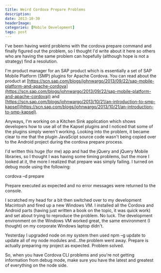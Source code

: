 ```yaml
---
title: Weird Cordova Prepare Problems
description: 
date: 2013-10-30
headerImage: 
categories: [Mobile Development]
tags: post
---
```


I've been having weird problems with the cordova prepare command and finally figured out the problem, so I thought I'd write about it here so others who are having the same problem can hopefully (although hope is not a strategy) find a resolution.

I'm product manager for an SAP product which is essentially a set of SAP Mobile Platform (SMP) plugins for Apache Cordova. You can read about the product at [https://scn.sap.com/blogs/johnwargo/2013/09/22/sap-mobile-platform-and-apache-cordova](https://scn.sap.com/blogs/johnwargo/2013/09/22/sap-mobile-platform-and-apache-cordova)) and [https://scn.sap.com/blogs/johnwargo/2013/10/21/an-introduction-to-smp-kapsel](https://scn.sap.com/blogs/johnwargo/2013/10/21/an-introduction-to-smp-kapsel).

Anyways, I'm working on a Kitchen Sink application which shows developers how to use all of the Kapsel plugins and I noticed that some of the plugins simply weren't working. Looking into the problem, it became clear to me that the plugin JavaScipt source code wasn't being copied over to the Android project during the cordova prepare process.

I'd written this huge (for me) app and had the jQuery and jQuery Mobile libraries, so I thought I was having some timing problems, but the more I looked at it, the more I realized that prepare was simply failing. I turned on debug mode using the following:

cordova –d prepare

Prepare executed as expected and no error messages were returned to the console.

I scratched my head for a bit then switched over to my development Macintosh and fired up a new Windows VM. I installed all the Cordova and Android parts (having just written a book on the topic, it was quick work) and set about trying to reproduce the problem. No luck. The development environment on the Windows VM worked great, the same environment (I thought) on my corporate Windows laptop didn't.

Yesterday I upgraded node on my system then used npm –g update to update all of my node modules and…the problem went away. Prepare is actually preparing my project as expected. Problem solved.

So, when you have Cordova CLI problems and you're not getting information from debug mode, make sure you have the latest and greatest of everything on the node side.